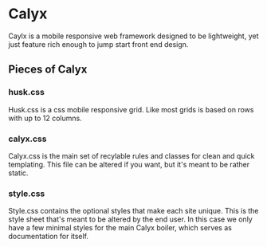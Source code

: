 # Calyx

Caylx is a mobile responsive web framework designed to be lightweight, yet just feature rich enough to jump start front end design.

## Pieces of Calyx

### husk.css
Husk.css is a css mobile responsive grid. Like most grids is based on rows with up to 12 columns.

### calyx.css
Calyx.css is the main set of recylable rules and classes for clean and quick templating. This file can be altered if you want, but it's meant to be rather static.

### style.css
Style.css contains the optional styles that make each site unique. This is the style sheet that's meant to be altered by the end user. In this case we only have a few minimal styles for the main Calyx boiler, which serves as documentation for itself.